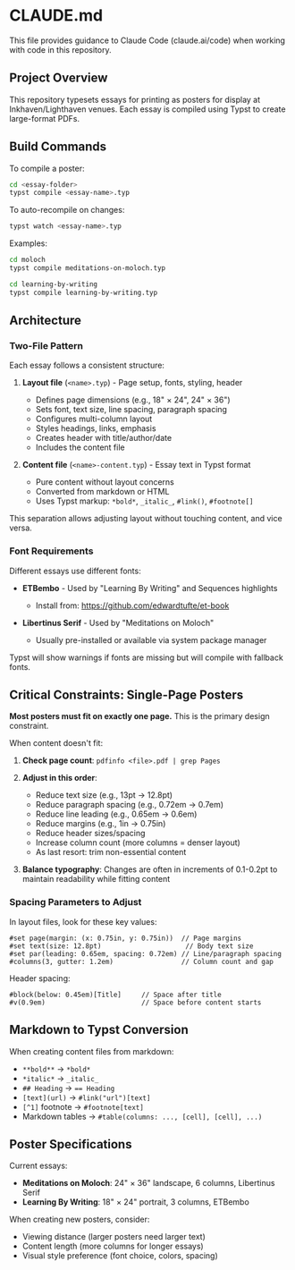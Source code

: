 # CLAUDE.md

This file provides guidance to Claude Code (claude.ai/code) when working with code in this repository.

## Project Overview

This repository typesets essays for printing as posters for display at Inkhaven/Lighthaven venues. Each essay is compiled using Typst to create large-format PDFs.

## Build Commands

To compile a poster:
```bash
cd <essay-folder>
typst compile <essay-name>.typ
```

To auto-recompile on changes:
```bash
typst watch <essay-name>.typ
```

Examples:
```bash
cd moloch
typst compile meditations-on-moloch.typ

cd learning-by-writing
typst compile learning-by-writing.typ
```

## Architecture

### Two-File Pattern

Each essay follows a consistent structure:

1. **Layout file** (`<name>.typ`) - Page setup, fonts, styling, header
   - Defines page dimensions (e.g., 18" × 24", 24" × 36")
   - Sets font, text size, line spacing, paragraph spacing
   - Configures multi-column layout
   - Styles headings, links, emphasis
   - Creates header with title/author/date
   - Includes the content file

2. **Content file** (`<name>-content.typ`) - Essay text in Typst format
   - Pure content without layout concerns
   - Converted from markdown or HTML
   - Uses Typst markup: `*bold*`, `_italic_`, `#link()`, `#footnote[]`

This separation allows adjusting layout without touching content, and vice versa.

### Font Requirements

Different essays use different fonts:

- **ETBembo** - Used by "Learning By Writing" and Sequences highlights
  - Install from: https://github.com/edwardtufte/et-book

- **Libertinus Serif** - Used by "Meditations on Moloch"
  - Usually pre-installed or available via system package manager

Typst will show warnings if fonts are missing but will compile with fallback fonts.

## Critical Constraints: Single-Page Posters

**Most posters must fit on exactly one page.** This is the primary design constraint.

When content doesn't fit:

1. **Check page count**: `pdfinfo <file>.pdf | grep Pages`

2. **Adjust in this order**:
   - Reduce text size (e.g., 13pt → 12.8pt)
   - Reduce paragraph spacing (e.g., 0.72em → 0.7em)
   - Reduce line leading (e.g., 0.65em → 0.6em)
   - Reduce margins (e.g., 1in → 0.75in)
   - Reduce header sizes/spacing
   - Increase column count (more columns = denser layout)
   - As last resort: trim non-essential content

3. **Balance typography**: Changes are often in increments of 0.1-0.2pt to maintain readability while fitting content

### Spacing Parameters to Adjust

In layout files, look for these key values:

```typst
#set page(margin: (x: 0.75in, y: 0.75in))  // Page margins
#set text(size: 12.8pt)                     // Body text size
#set par(leading: 0.65em, spacing: 0.72em) // Line/paragraph spacing
#columns(3, gutter: 1.2em)                 // Column count and gap
```

Header spacing:
```typst
#block(below: 0.45em)[Title]     // Space after title
#v(0.9em)                        // Space before content starts
```

## Markdown to Typst Conversion

When creating content files from markdown:

- `**bold**` → `*bold*`
- `*italic*` → `_italic_`
- `## Heading` → `== Heading`
- `[text](url)` → `#link("url")[text]`
- `[^1]` footnote → `#footnote[text]`
- Markdown tables → `#table(columns: ..., [cell], [cell], ...)`

## Poster Specifications

Current essays:

- **Meditations on Moloch**: 24" × 36" landscape, 6 columns, Libertinus Serif
- **Learning By Writing**: 18" × 24" portrait, 3 columns, ETBembo

When creating new posters, consider:
- Viewing distance (larger posters need larger text)
- Content length (more columns for longer essays)
- Visual style preference (font choice, colors, spacing)
